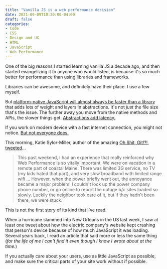 ```yaml
---
title: "Vanilla JS is a web performance decision"
date: 2021-09-09T10:30:00-04:00
draft: false
categories:
- Code
- CSS
- Design and UX
- HTML
- JavaScript
- Web Performance
---
```


One of the big reasons I started learning vanilla JS a decade ago, and then started evangelizing it to anyone who would listen, is because it's so much better for performance than using libraries and frameworks.

Libraries can be awesome, and definitely have their place. I use a few myself.

But [platform-native JavaScript will almost always be faster than a library](/you-dont-get-a-free-pass-on-web-performance-just-because-you-built-an-app/) that adds lots of weight and layers in abstractions. It's not _just_ the file size that's the issue. The further away you move from the native methods and APIs, the slower things get. [Abstractions add latency.](/no-a-framework-is-not-faster-than-vanilla-js-dom-manipulation-but-it-can-be/)

If you work on modern device with a fast internet connection, you might not notice. [But not everyone does.](/web-performance-during-a-pandemic/)

This morning, Katie Sylor-Miller, author of the amazing [Oh Shit, Git!?!](https://ohshitgit.com/), [tweeted](https://twitter.com/ksylor/status/1435951788990124035)...

> This past weekend, I had an experience that really reinforced why Web Performance is so vitally important. We were on vacation in a remote part of coastal Maine. There was limited 3G service, no TV (my kids hated that part), and very slow broadband with limited range wifi
> ...
> However, when the power briefly went out, the annoyance became a major problem! I couldn't look up the power company phone number, or go online to report the outage b/c sites loaded so slowly. Luckily the neighbor took care of it, but if they hadn't been there, we were stuck.

This is not the first story of its kind that I've read.

When a hurricane slammed into New Orleans in the US last week, I saw at least one tweet about how the electric company's website kept crashing that person's device because of how much JavaScript it was loading. Several years back, I read an article that said more or less the same thing (_for the life of me I can't find it even though I know I wrote about at the time._)

If you actually care about your users, use as little JavaScript as possible, and make sure the critical parts of your site work without if possible.